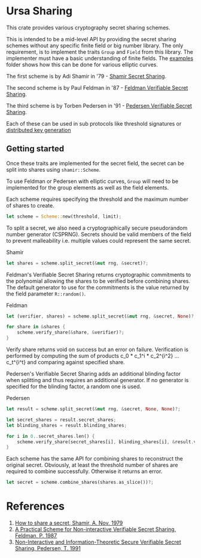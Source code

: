 # Ursa Sharing

This crate provides various cryptography secret sharing schemes.

This is intended to be a mid-level API by providing the secret sharing schemes without any specific
finite field or big number library. The only requirement, is to implement the traits `Group` and `Field` from this library.
The implementer must have a basic understanding of finite fields. The [examples](examples) folder shows
how this can be done for various elliptic curves.

The first scheme is by Adi Shamir in '79 - [Shamir Secret Sharing](#shamir).

The second scheme is by Paul Feldman in '87 - [Feldman Verifiable Secret Sharing](#feldman).

The third scheme is by Torben Pedersen in '91 - [Pedersen Verifiable Secret Sharing](#pedersen).

Each of these can be used in sub protocols like threshold signatures or [distributed key generation](http://citeseerx.ist.psu.edu/viewdoc/download?doi=10.1.1.134.6445&rep=rep1&type=pdf)  

## Getting started

Once these traits are implemented for the secret field, the secret can be split into shares using `shamir::Scheme`.

To use Feldman or Pedersen with elliptic curves, `Group` will need to be implemented for the group elements as well as the field elements.

Each scheme requires specifying the threshold and the maximum number of shares to create.

```rust
let scheme = Scheme::new(threshold, limit);
```

To split a secret, we also need a cryptographically secure pseudorandom number generator (CSPRNG).
Secrets should be valid members of the field to prevent malleability i.e. multiple values could represent the
same secret.

Shamir
```rust
let shares = scheme.split_secret(&mut rng, &secret)?;
```

Feldman's Verifiable Secret Sharing returns cryptographic commitments to the polynomial allowing the shares to be verified before
combining shares. The default generator to use for the commitments is the value returned by the field parameter `R::random()`.

Feldman
```rust
let (verifier, shares) = scheme.split_secret(&mut rng, &secret, None)?;

for share in &shares {
    scheme.verify_share(&share, &verifier)?;
}
``` 

Verify share returns void on success but an error on failure. Verification is performed by
computing the sum of products c_0 * c_1^i * c_2^{i^2} ... c_t^{i^t} and 
comparing against specified share.

Pedersen's Verifiable Secret Sharing adds an additional blinding factor when splitting and thus requires an additional
generator. If no generator is specified for the blinding factor, a random one is used.

Pedersen
```rust
let result = scheme.split_secret(&mut rng, &secret, None, None)?;

let secret_shares = result.secret_shares;
let blinding_shares = result.blinding_shares;

for i in 0..secret_shares.len() {
    scheme.verify_share(secret_shares[i], blinding_shares[i], &result.verifier)?;
}
```

Each scheme has the same API for combining shares to reconstruct the original secret.
Obviously, at least the threshold number of shares are required to combine successfully. Otherwise it returns an error.

```rust
let secret = scheme.combine_shares(shares.as_slice())?;
```

# References

1. [How to share a secret, Shamir, A. Nov, 1979](https://dl.acm.org/doi/pdf/10.1145/359168.359176)
1. [A Practical Scheme for Non-interactive Verifiable Secret Sharing, Feldman, P. 1987](https://www.cs.umd.edu/~gasarch/TOPICS/secretsharing/feldmanVSS.pdf)
1. [Non-Interactive and Information-Theoretic Secure Verifiable Secret Sharing, Pedersen, T. 1991](https://link.springer.com/content/pdf/10.1007%2F3-540-46766-1_9.pdf)
